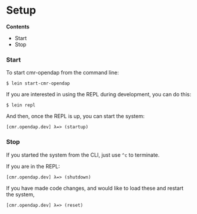 # Setup


**Contents**

* Start
* Stop


### Start

To start cmr-opendap from the command line:

```
$ lein start-cmr-opendap
```

If you are interested in using the REPL during development, you can do this:

```
$ lein repl
```

And then, once the REPL is up, you can start the system:

```
[cmr.opendap.dev] λ=> (startup)
```

### Stop

If you started the system from the CLI, just use `^c` to terminate.

If you are in the REPL:

```
[cmr.opendap.dev] λ=> (shutdown)
```

If you have made code changes, and would like to load these and restart the system,

```
[cmr.opendap.dev] λ=> (reset)
```

